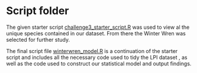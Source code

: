 # Script folder #
The given starter script [challenge3_starter_script.R](https://github.com/EdDataScienceEES/challenge-3-nicolelikesharks/blob/master/script/challenge3_starter_script.R) was used to view al the unique species contained in our dataset. From there the Winter Wren was selected for further study.

The final script file [winterwren_model.R](https://github.com/EdDataScienceEES/challenge-3-nicolelikesharks/blob/master/script/winterwren_model.R) is a continuation of the starter script and includes all the necessary code used to tidy the LPI dataset , as well as the code used to construct our statistical model and output findings.
